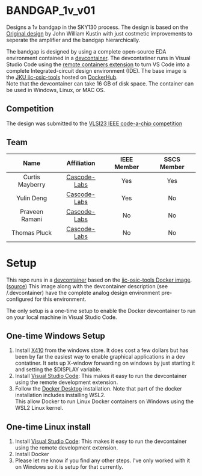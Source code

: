 # BANDGAP_1v_v01
Designs a 1v bandgap in the SKY130 process.  The design is based on the
[Original design](https://github.com/johnkustin/bandgapReferenceCircuit) 
by John William Kustin with just costmetic improvements to seperate the 
amplifier and the bandgap hierarchically.

The bandgap is designed by using a complete open-source EDA environment 
contained in a [devcontainer](https://containers.dev/).  The devcontatiner runs in Visual Studio Code 
using the 
[remote containers extension](https://code.visualstudio.com/docs/devcontainers/containers) 
to turn VS Code into a complete
Integrated-circuit design environment (IDE).  The base image is the 
[JKU iic-osic-tools](https://github.com/iic-jku/iic-osic-tools) 
hosted on [DockerHub](https://hub.docker.com/r/hpretl/iic-osic-tools).  
Note that the devcontainer can take 16 GB of disk space.  The container can be
used in Windows, Linux, or MAC OS.

## Competition
The design was submitted to the 
[VLSI23 IEEE code-a-chip competition](https://github.com/cascode-labs/sscs-ose-code-a-chip.github.io/tree/main)

## Team

|Name|Affiliation|IEEE Member|SSCS Member|
|:--:|:----------:|:----------:|:----------:|
|Curtis Mayberry|[Cascode-Labs](http://www.cascode-labs.org/)|Yes|Yes|
|Yulin Deng|[Cascode-Labs](http://www.cascode-labs.org/)|Yes|No|
|Praveen Ramani|[Cascode-Labs](http://www.cascode-labs.org/)|No|No|
|Thomas Pluck|[Cascode-Labs](http://www.cascode-labs.org/)|No|No|

# Setup
This repo runs in a [devcontainer](https://containers.dev/) based on the 
[iic-osic-tools Docker image](https://hub.docker.com/r/hpretl/iic-osic-tools).
([source](https://github.com/iic-jku/iic-osic-tools))  This image along with the devcontainer description 
(see /.devcontainer) have the complete analog design environment 
pre-configured for this environment.

The only setup is a one-time setup to enable the Docker devcontainer to run 
on your local machine in Visual Studio Code.

## One-time Windows Setup
1. Install [X410](https://x410.dev/) from the windows store.  It does cost
a few dollars but has been by far the easiest way to enable graphical 
applications in a dev contatiner.  It sets up X-window 
forwarding on windows by just starting it and setting the $DISPLAY variable.
2. Install [Visual Studio Code](https://code.visualstudio.com/): 
This makes it easy to run the devcontainer using the remote development 
extension.
3. Follow the [Docker Desktop](https://docs.docker.com/desktop/) installation.
Note that part of the docker installation includes installing WSL2.  
This allow Docker to run Linux Docker containers on Windows using the WSL2 
Linux kernel.

## One-time Linux install
1. Install [Visual Studio Code](https://code.visualstudio.com/): 
This makes it easy to run the devcontainer using the remote development 
extension.
2. Install Docker
3. Please let me know if you find any other steps.  I've only worked with it
on Windows so it is setup for that currently.
